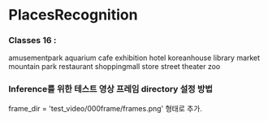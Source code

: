 # PlacesRecognition

### Classes 16 : ###
amusementpark
aquarium
cafe
exhibition
hotel
koreanhouse
library
market
mountain
park
restaurant
shoppingmall
store
street
theater
zoo

### Inference를 위한 테스트 영상 프레임 directory 설정 방법 ### 
frame_dir = 'test_video/000frame/frames.png' 형태로 추가.
